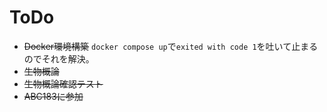 # ToDo
- ~~Docker環境構築~~
```docker compose up```で```exited with code 1```を吐いて止まるのでそれを解決。
- ~~生物概論~~
- ~~生物概論確認テスト~~
- ~~ABC183に参加~~
